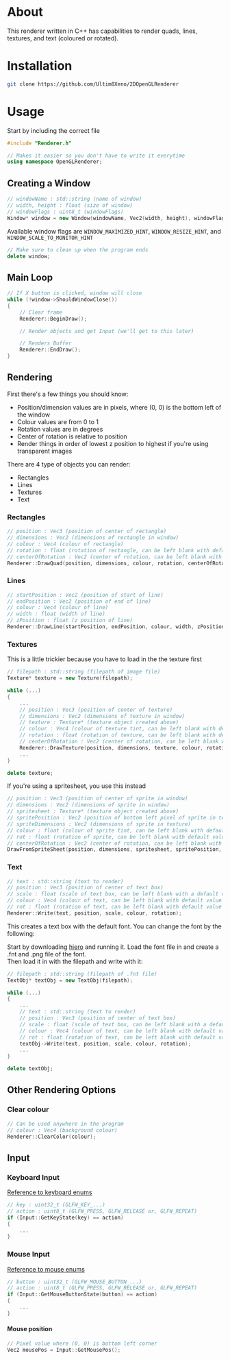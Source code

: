 # About

This renderer written in C++ has capabilities to render quads, lines, textures, and text (coloured or rotated).

# Installation

```bash
git clone https://github.com/Ultim8Xeno/2DOpenGLRenderer
```

# Usage

Start by including the correct file

```cpp
#include "Renderer.h"

// Makes it easier so you don't have to write it everytime
using namespace OpenGLRenderer;
```

## Creating a Window

```cpp
// windowName : std::string (name of window)
// width, height : float (size of window)
// windowFlags : uint8_t (windowFlags)
Window* window = new Window(windowName, Vec2(width, height), windowFlags);
```

Available window flags are `WINDOW_MAXIMIZED_HINT`, `WINDOW_RESIZE_HINT`, and `WINDOW_SCALE_TO_MONITOR_HINT`

```cpp
// Make sure to clean up when the program ends
delete window;
```

## Main Loop

```cpp
// If X button is clicked, window will close
while (!window->ShouldWindowClose())
{
    // Clear frame
    Renderer::BeginDraw();

    // Render objects and get Input (we'll get to this later)

    // Renders Buffer
    Renderer::EndDraw();
}
```

## Rendering

First there's a few things you should know:

- Position/dimension values are in pixels, where (0, 0) is the bottom left of the window
- Colour values are from 0 to 1
- Rotation values are in degrees
- Center of rotation is relative to position
- Render things in order of lowest z position to highest if you're using transparent images

There are 4 type of objects you can render:

- Rectangles
- Lines
- Textures
- Text

### Rectangles

```cpp
// position : Vec3 (position of center of rectangle)
// dimensions : Vec2 (dimensions of rectangle in window)
// colour : Vec4 (colour of rectangle)
// rotation : float (rotation of rectangle, can be left blank with default value of 0)
// centerOfRotation : Vec2 (center of rotation, can be left blank with default value of (0, 0))
Renderer::DrawQuad(position, dimensions, colour, rotation, centerOfRotation);
```

### Lines

```cpp
// startPosition : Vec2 (position of start of line)
// endPosition : Vec2 (position of end of line)
// colour : Vec4 (colour of line)
// width : float (width of line)
// zPosition : float (z position of line)
Renderer::DrawLine(startPosition, endPosition, colour, width, zPosition);
```

### Textures

This is a little trickier because you have to load in the the texture first

```cpp
// filepath : std::string (filepath of image file)
Texture* texture = new Texture(filepath);

while (...)
{
    ...
    // position : Vec3 (position of center of texture)
    // dimensions : Vec2 (dimensions of texture in window)
    // texture : Texture* (texture object created above)
    // colour : Vec4 (colour of texture tint, can be left blank with default value of white so texture stays the same)
    // rotation : float (rotation of texture, can be left blank with default value of 0)
    // centerOfRotation : Vec2 (center of rotation, can be left blank with default value of (0, 0))
    Renderer::DrawTexture(position, dimensions, texture, colour, rotation, centerOfRotation);
    ...
}

delete texture;
```

If you're using a spritesheet, you use this instead

```cpp
// position : Vec3 (position of center of sprite in window)
// dimensions : Vec2 (dimensions of sprite in window)
// spritesheet : Texture* (texture object created above)
// spritePosition : Vec2 (position of bottom left pixel of sprite in texture)
// spriteDimensions : Vec2 (dimensions of sprite in texture)
// colour : float (colour of sprite tint, can be left blank with default value of white so sprite stays the same)
// rot : float (rotation of sprite, can be left blank with default value of 0)
// centerOfRotation : Vec2 (center of rotation, can be left blank with default value of (0, 0))
DrawFromSpriteSheet(position, dimensions, spritesheet, spritePosition, spriteDimensions, colour, rotation, centerOfRotation);
```

### Text

```cpp
// text : std::string (text to render)
// position : Vec3 (position of center of text box)
// scale : float (scale of text box, can be left blank with a default value of 1)
// colour : Vec4 (colour of text, can be left blank with default value of white)
// rot : float (rotation of text, can be left blank with default value of 0)
Renderer::Write(text, position, scale, colour, rotation);
```

This creates a text box with the default font. You can change the font by the following:

Start by downloading [hiero](https://libgdx.com/wiki/tools/hiero) and running it. Load the font file in and create a .fnt and .png file of the font.  
Then load it in with the filepath and write with it:

```cpp
// filepath : std::string (filepath of .fnt file)
TextObj* textObj = new TextObj(filepath);

while (...)
{
    ...
    // text : std::string (text to render)
    // position : Vec3 (position of center of text box)
    // scale : float (scale of text box, can be left blank with a default value of 1)
    // colour : Vec4 (colour of text, can be left blank with default value of white)
    // rot : float (rotation of text, can be left blank with default value of 0)
    textObj->Write(text, position, scale, colour, rotation);
    ...
}

delete textObj;
```

## Other Rendering Options

### Clear colour

```cpp
// Can be used anywhere in the program
// colour : Vec4 (background colour)
Renderer::ClearColor(colour);
```

## Input

### Keyboard Input

[Reference to keyboard enums](https://www.glfw.org/docs/3.3/group__keys.html)

```cpp
// key : uint32_t (GLFW_KEY_...)
// action : uint8_t (GLFW_PRESS, GLFW_RELEASE or, GLFW_REPEAT)
if (Input::GetKeyState(key) == action)
{
    ...
}
```

### Mouse Input

[Reference to mouse enums](https://www.glfw.org/docs/3.3/group__buttons.html)

```cpp
// button : uint32_t (GLFW_MOUSE_BUTTON_...)
// action : uint8_t (GLFW_PRESS, GLFW_RELEASE or, GLFW_REPEAT)
if (Input::GetMouseButtonState(button) == action)
{
    ...
}
```

#### Mouse position

```cpp
// Pixel value where (0, 0) is bottom left corner
Vec2 mousePos = Input::GetMousePos();
```
